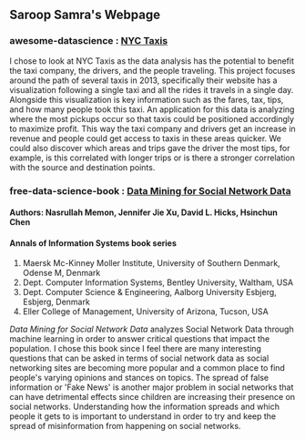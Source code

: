 ## Saroop Samra's Webpage

### awesome-datascience : [NYC Taxis](http://chriswhong.github.io/nyctaxi/)

I chose to look at NYC Taxis as the data analysis has the potential to benefit the taxi company, the drivers, and the people traveling. This project focuses around the path of several taxis in 2013, specifically their website has a visualization following a single taxi and all the rides it travels in a single day. Alongside this visualization is key information such as the fares, tax, tips, and how many people took this taxi. An application for this data is analyzing where the most pickups occur so that taxis could be positioned accordingly to maximize profit. This way the taxi company and drivers get an increase in revenue and people could get access to taxis in these areas quicker. We could also discover which areas and trips gave the driver the most tips, for example, is this correlated with  longer trips or is there a stronger correlation with the source and destination points.


### free-data-science-book : [Data Mining for Social Network Data](https://link.springer.com/book/10.1007%2F978-1-4419-6287-4)
#### Authors: Nasrullah Memon, Jennifer Jie Xu, David L. Hicks, Hsinchun Chen
#### Annals of Information Systems book series

1. Maersk Mc-Kinney Moller Institute, University of Southern Denmark, Odense M, Denmark
2. Dept. Computer Information Systems, Bentley University, Waltham, USA
3. Dept. Computer Science & Engineering, Aalborg University Esbjerg, Esbjerg, Denmark
4. Eller College of Management, University of Arizona, Tucson, USA


_Data Mining for Social Network Data_ analyzes Social Network Data through machine learning in order to answer critical questions that impact the population. I chose this book since I feel there are many interesting questions that can be asked in terms of social network data as social networking sites are becoming more popular and a common place to find people's varying opinions and stances on topics. The spread of false information or 'Fake News' is another major problem in social networks that can have detrimental effects since children are increasing their presence on social networks. Understanding how the information spreads and which people it gets to is important to understand in order to try and keep the spread of misinformation from happening on social networks.



